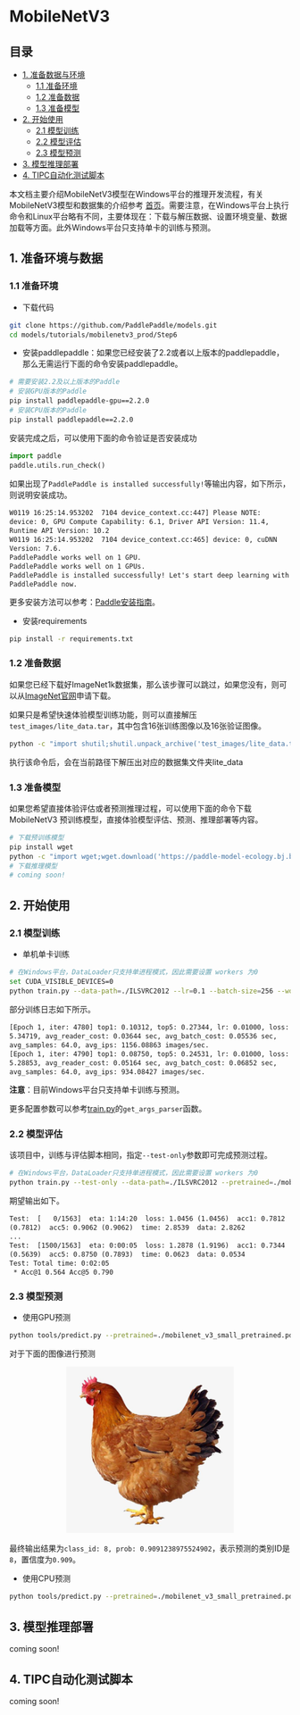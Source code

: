 # MobileNetV3

## 目录


- [1. 准备数据与环境](#1)
    - [1.1 准备环境](#1.1)
    - [1.2 准备数据](#1.2)
    - [1.3 准备模型](#1.3)
- [2. 开始使用](#2)
    - [2.1 模型训练](#2.1)
    - [2.2 模型评估](#2.2)
    - [2.3 模型预测](#2.3)
- [3. 模型推理部署](#3)
- [4. TIPC自动化测试脚本](#4)

<a name="1"></a>

本文档主要介绍MobileNetV3模型在Windows平台的推理开发流程，有关MobileNetV3模型和数据集的介绍参考 [首页](../REDAME.md)。需要注意，在Windows平台上执行命令和Linux平台略有不同，主要体现在：下载与解压数据、设置环境变量、数据加载等方面。此外Windows平台只支持单卡的训练与预测。
## 1. 准备环境与数据


<a name="1.1"></a>

### 1.1 准备环境

* 下载代码

```bash
git clone https://github.com/PaddlePaddle/models.git
cd models/tutorials/mobilenetv3_prod/Step6
```

* 安装paddlepaddle：如果您已经安装了2.2或者以上版本的paddlepaddle，那么无需运行下面的命令安装paddlepaddle。

```bash
# 需要安装2.2及以上版本的Paddle
# 安装GPU版本的Paddle
pip install paddlepaddle-gpu==2.2.0
# 安装CPU版本的Paddle
pip install paddlepaddle==2.2.0
```

安装完成之后，可以使用下面的命令验证是否安装成功

```python
import paddle
paddle.utils.run_check()
```

如果出现了`PaddlePaddle is installed successfully!`等输出内容，如下所示，则说明安装成功。

```
W0119 16:25:14.953202  7104 device_context.cc:447] Please NOTE: device: 0, GPU Compute Capability: 6.1, Driver API Version: 11.4, Runtime API Version: 10.2
W0119 16:25:14.953202  7104 device_context.cc:465] device: 0, cuDNN Version: 7.6.
PaddlePaddle works well on 1 GPU.
PaddlePaddle works well on 1 GPUs.
PaddlePaddle is installed successfully! Let's start deep learning with PaddlePaddle now.
```

更多安装方法可以参考：[Paddle安装指南](https://www.paddlepaddle.org.cn/)。

* 安装requirements

```bash
pip install -r requirements.txt
```

<a name="1.2"></a>

### 1.2 准备数据

如果您已经下载好ImageNet1k数据集，那么该步骤可以跳过，如果您没有，则可以从[ImageNet官网](https://image-net.org/download.php)申请下载。

如果只是希望快速体验模型训练功能，则可以直接解压`test_images/lite_data.tar`，其中包含16张训练图像以及16张验证图像。

```bash
python -c "import shutil;shutil.unpack_archive('test_images/lite_data.tar', extract_dir='./',format='tar')"
```

执行该命令后，会在当前路径下解压出对应的数据集文件夹lite_data


<a name="1.3"></a>

### 1.3 准备模型

如果您希望直接体验评估或者预测推理过程，可以使用下面的命令下载 MobileNetV3 预训练模型，直接体验模型评估、预测、推理部署等内容。

```bash
# 下载预训练模型
pip install wget
python -c "import wget;wget.download('https://paddle-model-ecology.bj.bcebos.com/model/mobilenetv3_reprod/mobilenet_v3_small_pretrained.pdparams')"
# 下载推理模型
# coming soon!
```


<a name="2"></a>

## 2. 开始使用

<a name="2.1"></a>

### 2.1 模型训练

* 单机单卡训练

```bash
# 在Windows平台，DataLoader只支持单进程模式，因此需要设置 workers 为0
set CUDA_VISIBLE_DEVICES=0
python train.py --data-path=./ILSVRC2012 --lr=0.1 --batch-size=256 --workers=0
```

部分训练日志如下所示。

```
[Epoch 1, iter: 4780] top1: 0.10312, top5: 0.27344, lr: 0.01000, loss: 5.34719, avg_reader_cost: 0.03644 sec, avg_batch_cost: 0.05536 sec, avg_samples: 64.0, avg_ips: 1156.08863 images/sec.
[Epoch 1, iter: 4790] top1: 0.08750, top5: 0.24531, lr: 0.01000, loss: 5.28853, avg_reader_cost: 0.05164 sec, avg_batch_cost: 0.06852 sec, avg_samples: 64.0, avg_ips: 934.08427 images/sec.
```

**注意**：目前Windows平台只支持单卡训练与预测。

更多配置参数可以参考[train.py](./train.py)的`get_args_parser`函数。

<a name="2.2"></a>

### 2.2 模型评估

该项目中，训练与评估脚本相同，指定`--test-only`参数即可完成预测过程。

```bash
# 在Windows平台，DataLoader只支持单进程模式，因此需要设置 workers 为0
python train.py --test-only --data-path=./ILSVRC2012 --pretrained=./mobilenet_v3_small_pretrained.pdparams --workers=0
```

期望输出如下。

```
Test:  [   0/1563]  eta: 1:14:20  loss: 1.0456 (1.0456)  acc1: 0.7812 (0.7812)  acc5: 0.9062 (0.9062)  time: 2.8539  data: 2.8262
...
Test:  [1500/1563]  eta: 0:00:05  loss: 1.2878 (1.9196)  acc1: 0.7344 (0.5639)  acc5: 0.8750 (0.7893)  time: 0.0623  data: 0.0534
Test: Total time: 0:02:05
 * Acc@1 0.564 Acc@5 0.790
```

<a name="2.3"></a>

### 2.3 模型预测

* 使用GPU预测

```bash
python tools/predict.py --pretrained=./mobilenet_v3_small_pretrained.pdparams --img-path=images/demo.jpg
```

对于下面的图像进行预测

<div align="center">
    <img src="../images/demo.jpg" width=300">
</div>

最终输出结果为`class_id: 8, prob: 0.9091238975524902`，表示预测的类别ID是`8`，置信度为`0.909`。

* 使用CPU预测

```bash
python tools/predict.py --pretrained=./mobilenet_v3_small_pretrained.pdparams --img-path=images/demo.jpg --device=cpu
```

<a name="3"></a>

## 3. 模型推理部署

coming soon!

<a name="4"></a>

## 4. TIPC自动化测试脚本

coming soon!

